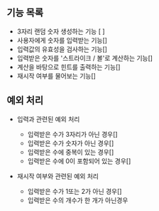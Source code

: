 ## 기능 목록

- 3자리 랜덤 숫자 생성하는 기능 [ ]
- 사용자에게 숫자를 입력받는 기능[]
- 입력값의 유효성을 검사하는 기능[]
- 입력받은 숫자를 '스트라이크 / 볼'로 계산하는 기능[]
- 계산을 바탕으로 힌트를 출력하는 기능[]
- 재시작 여부를 물어보는 기능[]


## 예외 처리

- 입력과 관련된 예외 처리

    - 입력받은 수가 3자리가 아닌 경우[]
    - 입력받은 수가 숫자가 아닌 경우[]
    - 입력받은 수에 중복이 있는 경우[]
    - 입력받은 수에 0이 포함되어 있는 경우[]
  
- 재시작 여부와 관련된 예외 처리
    
    - 입력받은 수가 1또는 2가 아닌 경우[]
    - 입력받은 수의 개수가 한 개가 아닌경우
  